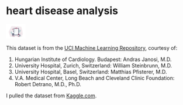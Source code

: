 # heart disease analysis

<img src='medical-prescription.png' height = "40" />

This dataset is from the <a href = "https://archive.ics.uci.edu/ml/index.php">UCI Machine Learning Repository</a>, courtesy of: 
1. Hungarian Institute of Cardiology. Budapest: Andras Janosi, M.D.
2. University Hospital, Zurich, Switzerland: William Steinbrunn, M.D.
3. University Hospital, Basel, Switzerland: Matthias Pfisterer, M.D.
4. V.A. Medical Center, Long Beach and Cleveland Clinic Foundation: Robert Detrano, M.D., Ph.D. 

I pulled the dataset from  <a href = "https://www.kaggle.com/datasets/rashikrahmanpritom/heart-attack-analysis-prediction-dataset">Kaggle.com</a>.
